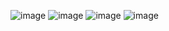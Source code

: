 ![image](https://user-images.githubusercontent.com/98122852/196490431-451b770b-fcb9-479b-85d7-c87a0690e7b1.png)
![image](https://user-images.githubusercontent.com/98122852/196490623-b18436c5-46fb-483d-b4a1-e7471f988efc.png)
![image](https://user-images.githubusercontent.com/98122852/196490778-e8a0c4d6-2a09-4d4a-9341-3dd6004e3927.png)
![image](https://user-images.githubusercontent.com/98122852/196490860-4bd390d7-4a4c-4b2a-976b-a19a9165788b.png)
